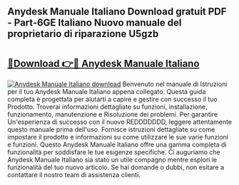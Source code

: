 ## Anydesk Manuale Italiano Download gratuit PDF - Part-6GE Italiano Nuovo manuale del proprietario di riparazione U5gzb

# <h2><a href="http://dfb3kpm.blite.top/?on=Anydesk+Manuale+Italiano">🔗Download 👉🔴 Anydesk Manuale Italiano</a></h2>

[![Anydesk Manuale Italiano download](https://i.imgur.com/lujVjoI.png)](http://dfb3kpm.blite.top/?on=Anydesk+Manuale+Italiano)
Benvenuto nel manuale di Istruzioni per il tuo Anydesk Manuale Italiano appena collegato. Questa guida completa è progettata per aiutarti a capire e gestire con successo il tuo Prodotto. Troverai informazioni dettagliate su funzioni, installazione, funzionamento, manutenzione e Risoluzione dei problemi. Per garantire Un'esperienza di successo con il nuovo REDDDDDDD, leggere attentamente questo manuale prima dell'uso. Fornisce istruzioni dettagliate su come impostare il prodotto e informazioni su come utilizzare le sue varie funzioni e funzioni. Questo Anydesk Manuale Italiano offre una gamma completa di funzionalità per soddisfare le tue esigenze specifiche. Ci auguriamo che Anydesk Manuale Italiano sia stato un utile compagno mentre esplori le funzionalità del tuo nuovo articolo. Se hai domande o dubbi, non esitare a contattare il nostro team di assistenza clienti.
